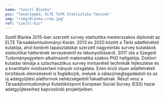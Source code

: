 ```yaml
---
name: "Szeitl Blanka"
pos: "Tanársegéd, ELTE TáTK Statisztika Tanszék"
img: "/img/Blanka-crop.jpg"
ref: "szeitl-bio"
---
```


Szeitl Blanka 2015-ban szerzett survey statisztika mesterszakos diplomát az ELTE Társadalomtudományi Karán. 2013 és 2020 között a Tárki adatfelvételi kutatója, ahol konkrét tapasztatokat szerzett nagymintás survey kutatások statisztikai hátterének tervezéséről és lebonyolításáról. 2017 óta a Szegedi Tudományegyetem alkalmazott matematika szakos PhD hallgatója. Doktori kutatási témája a sztochasztikus survey mintavételi technikák fejlesztése és a kvantitatív módszertani irányok vizsgálata. Ezen kívül olyan adatfelvételi torzítások elemzésével is foglalkozik, melyek a válaszmegtagadásból és az új adatgyűjtési platformok nehézségeiből fakadhatnak. Részt vesz a Társadalomtudományi Kutatóközpont European Social Survey (ESS) hazai adatgyűjtéseihez kapcsolódó projektjeiben.
